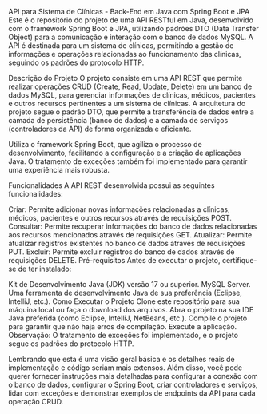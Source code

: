API para Sistema de Clínicas - Back-End em Java com Spring Boot e JPA
Este é o repositório do projeto de uma API RESTful em Java, desenvolvido com o framework Spring Boot e JPA, utilizando padrões DTO (Data Transfer Object) para a comunicação e interação com o banco de dados MySQL. A API é destinada para um sistema de clínicas, permitindo a gestão de informações e operações relacionadas ao funcionamento das clínicas, seguindo os padrões do protocolo HTTP.

Descrição do Projeto
O projeto consiste em uma API REST que permite realizar operações CRUD (Create, Read, Update, Delete) em um banco de dados MySQL, para gerenciar informações de clínicas, médicos, pacientes e outros recursos pertinentes a um sistema de clínicas. A arquitetura do projeto segue o padrão DTO, que permite a transferência de dados entre a camada de persistência (banco de dados) e a camada de serviços (controladores da API) de forma organizada e eficiente.

Utiliza o framework Spring Boot, que agiliza o processo de desenvolvimento, facilitando a configuração e a criação de aplicações Java. O tratamento de exceções também foi implementado para garantir uma experiência mais robusta.

Funcionalidades
A API REST desenvolvida possui as seguintes funcionalidades:

Criar: Permite adicionar novas informações relacionadas a clínicas, médicos, pacientes e outros recursos através de requisições POST.
Consultar: Permite recuperar informações do banco de dados relacionadas aos recursos mencionados através de requisições GET.
Atualizar: Permite atualizar registros existentes no banco de dados através de requisições PUT.
Excluir: Permite excluir registros do banco de dados através de requisições DELETE.
Pré-requisitos
Antes de executar o projeto, certifique-se de ter instalado:

Kit de Desenvolvimento Java (JDK) versão 17 ou superior.
MySQL Server.
Uma ferramenta de desenvolvimento Java de sua preferência (Eclipse, IntelliJ, etc.).
Como Executar o Projeto
Clone este repositório para sua máquina local ou faça o download dos arquivos.
Abra o projeto na sua IDE Java preferida (como Eclipse, IntelliJ, NetBeans, etc.).
Compile o projeto para garantir que não haja erros de compilação.
Execute a aplicação.
Observação: O tratamento de exceções foi implementado, e o projeto segue os padrões do protocolo HTTP.

Lembrando que esta é uma visão geral básica e os detalhes reais de implementação e código seriam mais extensos. Além disso, você pode querer fornecer instruções mais detalhadas para configurar a conexão com o banco de dados, configurar o Spring Boot, criar controladores e serviços, lidar com exceções e demonstrar exemplos de endpoints da API para cada operação CRUD.
